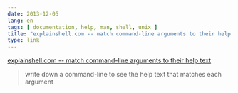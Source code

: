 ```yaml
---
date: 2013-12-05
lang: en
tags: [ documentation, help, man, shell, unix ]
title: "explainshell.com -- match command-line arguments to their help text"
type: link
---
```


[explainshell.com -- match command-line arguments to their help
text](http://explainshell.com/)

> write down a command-line to see the help text that matches each
> argument

